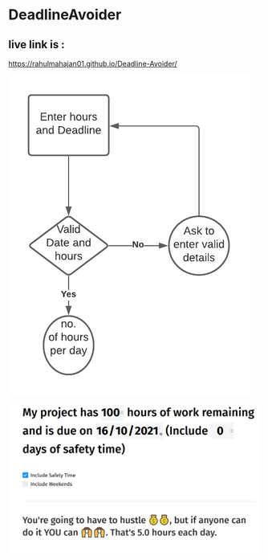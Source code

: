 # DeadlineAvoider

## live link is :
https://rahulmahajan01.github.io/Deadline-Avoider/

![alt text](https://github.com/dishu5312/DeadlineAvoider/blob/main/dataScience.png?raw=true)

![alt text](https://github.com/dishu5312/DeadlineAvoider/blob/main/screenshot.png?raw=true)
